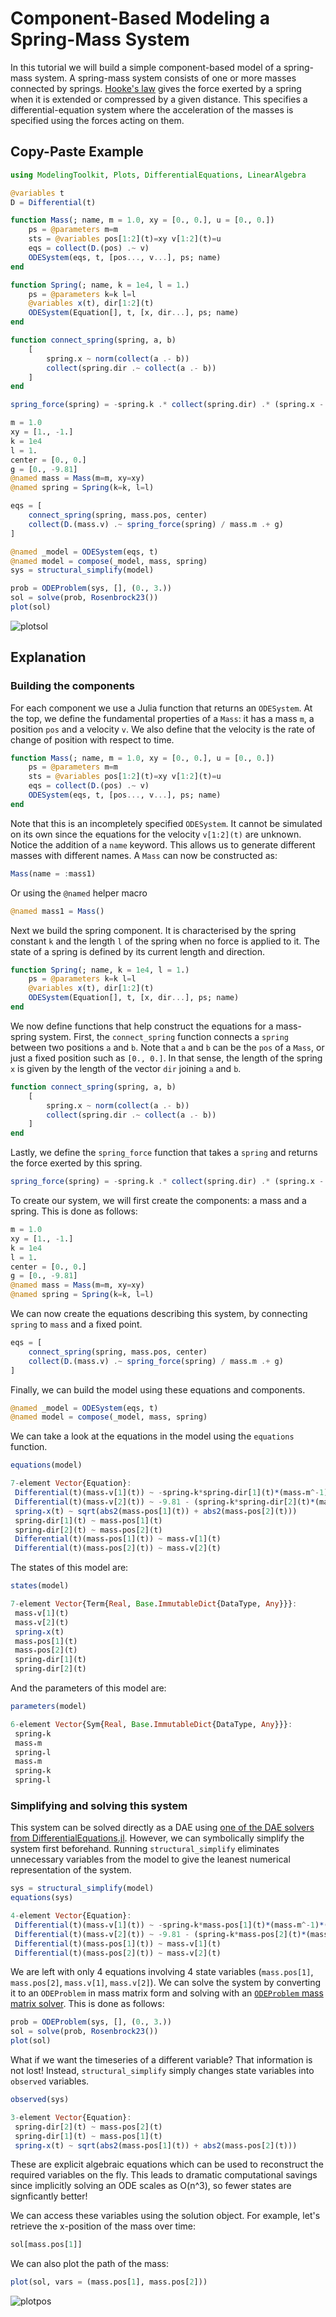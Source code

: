 # Component-Based Modeling a Spring-Mass System

In this tutorial we will build a simple component-based model of a spring-mass system. A spring-mass system consists of one or more masses connected by springs. [Hooke's law](https://en.wikipedia.org/wiki/Hooke%27s_law) gives the force exerted by a spring when it is extended or compressed by a given distance. This specifies a differential-equation system where the acceleration of the masses is specified using the forces acting on them.

## Copy-Paste Example

```julia
using ModelingToolkit, Plots, DifferentialEquations, LinearAlgebra

@variables t
D = Differential(t)

function Mass(; name, m = 1.0, xy = [0., 0.], u = [0., 0.])
    ps = @parameters m=m
    sts = @variables pos[1:2](t)=xy v[1:2](t)=u
    eqs = collect(D.(pos) .~ v)
    ODESystem(eqs, t, [pos..., v...], ps; name)
end

function Spring(; name, k = 1e4, l = 1.)
    ps = @parameters k=k l=l
    @variables x(t), dir[1:2](t)
    ODESystem(Equation[], t, [x, dir...], ps; name)
end

function connect_spring(spring, a, b)
    [
        spring.x ~ norm(collect(a .- b))
        collect(spring.dir .~ collect(a .- b))
    ]
end

spring_force(spring) = -spring.k .* collect(spring.dir) .* (spring.x - spring.l)  ./ spring.x

m = 1.0
xy = [1., -1.]
k = 1e4
l = 1.
center = [0., 0.]
g = [0., -9.81]
@named mass = Mass(m=m, xy=xy)
@named spring = Spring(k=k, l=l)

eqs = [
    connect_spring(spring, mass.pos, center)
    collect(D.(mass.v) .~ spring_force(spring) / mass.m .+ g)
]

@named _model = ODESystem(eqs, t)
@named model = compose(_model, mass, spring)
sys = structural_simplify(model)

prob = ODEProblem(sys, [], (0., 3.))
sol = solve(prob, Rosenbrock23())
plot(sol)
```

![plotsol](https://user-images.githubusercontent.com/23384717/130322185-52ff1523-4ad8-4b24-94d3-3aa2c4a87082.png)

## Explanation
### Building the components
For each component we use a Julia function that returns an `ODESystem`. At the top, we define the fundamental properties of a `Mass`: it has a mass `m`, a position `pos` and a velocity `v`. We also define that the velocity is the rate of change of position with respect to time.

```julia
function Mass(; name, m = 1.0, xy = [0., 0.], u = [0., 0.])
    ps = @parameters m=m
    sts = @variables pos[1:2](t)=xy v[1:2](t)=u
    eqs = collect(D.(pos) .~ v)
    ODESystem(eqs, t, [pos..., v...], ps; name)
end
```

Note that this is an incompletely specified `ODESystem`. It cannot be simulated on its own since the equations for the velocity `v[1:2](t)` are unknown. Notice the addition of a `name` keyword. This allows us to generate different masses with different names. A `Mass` can now be constructed as:

```julia
Mass(name = :mass1)
```

Or using the `@named` helper macro

```julia
@named mass1 = Mass()
```

Next we build the spring component. It is characterised by the spring constant `k` and the length `l` of the spring when no force is applied to it. The state of a spring is defined by its current length and direction.

```julia
function Spring(; name, k = 1e4, l = 1.)
    ps = @parameters k=k l=l
    @variables x(t), dir[1:2](t)
    ODESystem(Equation[], t, [x, dir...], ps; name)
end
```

We now define functions that help construct the equations for a mass-spring system. First, the `connect_spring` function connects a `spring` between two positions `a` and `b`. Note that `a` and `b` can be the `pos` of a `Mass`, or just a fixed position such as `[0., 0.]`. In that sense, the length of the spring `x` is given by the length of the vector `dir` joining `a` and `b`.

```julia
function connect_spring(spring, a, b)
    [
        spring.x ~ norm(collect(a .- b))
        collect(spring.dir .~ collect(a .- b))
    ]
end
```

Lastly, we define the `spring_force` function that takes a `spring` and returns the force exerted by this spring.

```julia
spring_force(spring) = -spring.k .* collect(spring.dir) .* (spring.x - spring.l)  ./ spring.x
```

To create our system, we will first create the components: a mass and a spring. This is done as follows:

```julia
m = 1.0
xy = [1., -1.]
k = 1e4
l = 1.
center = [0., 0.]
g = [0., -9.81]
@named mass = Mass(m=m, xy=xy)
@named spring = Spring(k=k, l=l)
```

We can now create the equations describing this system, by connecting `spring` to `mass` and a fixed point.

```julia
eqs = [
    connect_spring(spring, mass.pos, center)
    collect(D.(mass.v) .~ spring_force(spring) / mass.m .+ g)
]
```

Finally, we can build the model using these equations and components.

```julia
@named _model = ODESystem(eqs, t)
@named model = compose(_model, mass, spring)
```

We can take a look at the equations in the model using the `equations` function.

```julia
equations(model)

7-element Vector{Equation}:
 Differential(t)(mass₊v[1](t)) ~ -spring₊k*spring₊dir[1](t)*(mass₊m^-1)*(spring₊x(t) - spring₊l)*(spring₊x(t)^-1)
 Differential(t)(mass₊v[2](t)) ~ -9.81 - (spring₊k*spring₊dir[2](t)*(mass₊m^-1)*(spring₊x(t) - spring₊l)*(spring₊x(t)^-1))
 spring₊x(t) ~ sqrt(abs2(mass₊pos[1](t)) + abs2(mass₊pos[2](t)))
 spring₊dir[1](t) ~ mass₊pos[1](t)
 spring₊dir[2](t) ~ mass₊pos[2](t)
 Differential(t)(mass₊pos[1](t)) ~ mass₊v[1](t)
 Differential(t)(mass₊pos[2](t)) ~ mass₊v[2](t)
```

The states of this model are:

```julia
states(model)

7-element Vector{Term{Real, Base.ImmutableDict{DataType, Any}}}:
 mass₊v[1](t)
 mass₊v[2](t)
 spring₊x(t)
 mass₊pos[1](t)
 mass₊pos[2](t)
 spring₊dir[1](t)
 spring₊dir[2](t)
```

And the parameters of this model are:

```julia
parameters(model)

6-element Vector{Sym{Real, Base.ImmutableDict{DataType, Any}}}:
 spring₊k
 mass₊m
 spring₊l
 mass₊m
 spring₊k
 spring₊l
```

### Simplifying and solving this system

This system can be solved directly as a DAE using [one of the DAE solvers from DifferentialEquations.jl](https://diffeq.sciml.ai/stable/solvers/dae_solve/). However, we can symbolically simplify the system first beforehand. Running `structural_simplify` eliminates unnecessary variables from the model to give the leanest numerical representation of the system.

```julia
sys = structural_simplify(model)
equations(sys)

4-element Vector{Equation}:
 Differential(t)(mass₊v[1](t)) ~ -spring₊k*mass₊pos[1](t)*(mass₊m^-1)*(sqrt(abs2(mass₊pos[1](t)) + abs2(mass₊pos[2](t))) - spring₊l)*(sqrt(abs2(mass₊pos[1](t)) + abs2(mass₊pos[2](t)))^-1)
 Differential(t)(mass₊v[2](t)) ~ -9.81 - (spring₊k*mass₊pos[2](t)*(mass₊m^-1)*(sqrt(abs2(mass₊pos[1](t)) + abs2(mass₊pos[2](t))) - spring₊l)*(sqrt(abs2(mass₊pos[1](t)) + abs2(mass₊pos[2](t)))^-1))
 Differential(t)(mass₊pos[1](t)) ~ mass₊v[1](t)
 Differential(t)(mass₊pos[2](t)) ~ mass₊v[2](t)
```

We are left with only 4 equations involving 4 state variables (`mass.pos[1]`, `mass.pos[2]`, `mass.v[1]`, `mass.v[2]`). We can solve the system by converting it to an `ODEProblem` in mass matrix form and solving with an [`ODEProblem` mass matrix solver](https://diffeq.sciml.ai/stable/solvers/dae_solve/#OrdinaryDiffEq.jl-(Mass-Matrix)). This is done as follows:

```julia
prob = ODEProblem(sys, [], (0., 3.))
sol = solve(prob, Rosenbrock23())
plot(sol)
```

What if we want the timeseries of a different variable? That information is not lost! Instead, `structural_simplify` simply changes state variables into `observed` variables.

```julia
observed(sys)

3-element Vector{Equation}:
 spring₊dir[2](t) ~ mass₊pos[2](t)
 spring₊dir[1](t) ~ mass₊pos[1](t)
 spring₊x(t) ~ sqrt(abs2(mass₊pos[1](t)) + abs2(mass₊pos[2](t)))
```

These are explicit algebraic equations which can be used to reconstruct the required variables on the fly. This leads to dramatic computational savings since implicitly solving an ODE scales as O(n^3), so fewer states are signficantly better!

We can access these variables using the solution object. For example, let's retrieve the x-position of the mass over time:

```julia
sol[mass.pos[1]]
```

We can also plot the path of the mass:

```julia
plot(sol, vars = (mass.pos[1], mass.pos[2]))
```

![plotpos](https://user-images.githubusercontent.com/23384717/130322197-cff35eb7-0739-471d-a3d9-af83d87f1cc7.png)